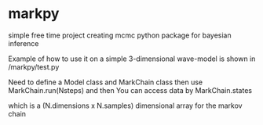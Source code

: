 # markpy
simple free time project creating mcmc python package for bayesian inference


Example of how to use it on a simple 3-dimensional wave-model is shown in /markpy/test.py

Need to define a Model class and MarkChain class
then use MarkChain.run(Nsteps) and then You can access data by MarkChain.states

which is a (N.dimensions x N.samples) dimensional array for the markov chain
